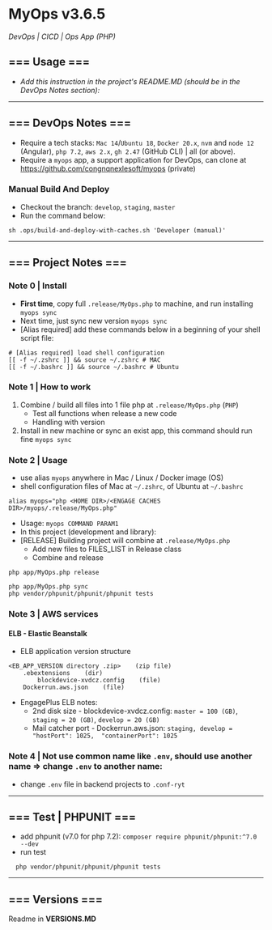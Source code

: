 # MyOps v3.6.5
*DevOps | CICD | Ops App (PHP)*

## === Usage ===
- *Add this instruction in the project's README.MD (should be in the DevOps Notes section):*

---
## === DevOps Notes ===
- Require a tech stacks: `Mac 14`/`Ubuntu 18`, `Docker 20.x`, `nvm` and `node 12` (Angular), `php 7.2`, `aws 2.x`, `gh 2.47` (GitHub CLI) | all (or above).
- Require a `myops` app, a support application for DevOps, can clone at https://github.com/congnqnexlesoft/myops (private)
### Manual Build And Deploy
- Checkout the branch: `develop`, `staging`, `master`
- Run the command below:
```shell
sh .ops/build-and-deploy-with-caches.sh 'Developer (manual)'
```

---
## === Project Notes ===

### Note 0 | Install
- **First time**, copy full `.release/MyOps.php` to machine, and run installing `myops sync`
- Next time, just sync new version `myops sync`
- [Alias required] add these commands below in a beginning of your shell script file:
```shell
# [Alias required] load shell configuration
[[ -f ~/.zshrc ]] && source ~/.zshrc # MAC
[[ -f ~/.bashrc ]] && source ~/.bashrc # Ubuntu
```

### Note 1 | How to work
1. Combine / build all files into 1 file php at `.release/MyOps.php` (`PHP`)
   - Test all functions when release a new code
   - Handling with version
2. Install in new machine or sync an exist app, this command should run fine `myops sync`

### Note 2 | Usage
- use alias `myops` anywhere in Mac / Linux / Docker image (OS)
- shell configuration files of Mac at `~/.zshrc`, of Ubuntu at `~/.bashrc`
```shell
alias myops="php <HOME DIR>/<ENGAGE CACHES DIR>/myops/.release/MyOps.php"
```
- Usage: `myops COMMAND PARAM1`
- In this project (development and library):
- [RELEASE] Building project will combine at `.release/MyOps.php`
  - Add new files to FILES_LIST in Release class
  - Combine and release
```shell
php app/MyOps.php release
```
```shell
php app/MyOps.php sync
php vendor/phpunit/phpunit/phpunit tests
```

### Note 3 | AWS services
#### ELB - Elastic Beanstalk
- ELB application version structure
```
<EB_APP_VERSION directory .zip>    (zip file)
    .ebextensions    (dir)
        blockdevice-xvdcz.config    (file)
    Dockerrun.aws.json    (file)
```
- EngagePlus ELB notes:
  - 2nd disk size - blockdevice-xvdcz.config: `master = 100 (GB)`, `staging = 20 (GB)`, `develop = 20 (GB)`
  - Mail catcher port - Dockerrun.aws.json: `staging, develop =  "hostPort": 1025,  "containerPort": 1025`

### Note 4 | Not use common name like `.env`, should use another name => change `.env` to another name:
- change `.env` file in backend projects to `.conf-ryt`

---
## === Test  | PHPUNIT ===
- add phpunit (v7.0 for php 7.2): `composer require phpunit/phpunit:^7.0 --dev`
- run test
```shell
  php vendor/phpunit/phpunit/phpunit tests
```

---
## === Versions ===
Readme in **VERSIONS.MD**
